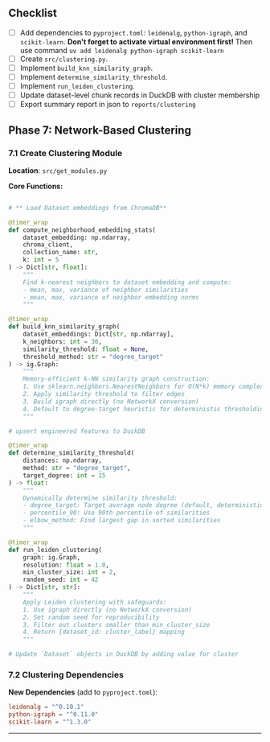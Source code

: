 ## Checklist

- [ ] Add dependencies to `pyproject.toml`: `leidenalg`, `python-igraph`, and `scikit-learn`. **Don't forget to activate virtual environment first!** Then use command `uv add leidenalg python-igraph scikit-learn`
- [ ] Create `src/clustering.py`.
- [ ] Implement `build_knn_similarity_graph`.
- [ ] Implement `determine_similarity_threshold`.
- [ ] Implement `run_leiden_clustering`.
- [ ] Update dataset-level chunk records in DuckDB with cluster membership
- [ ] Export summary report in json to `reports/clustering`

## Phase 7: Network-Based Clustering

### 7.1 Create Clustering Module
**Location**: `src/get_modules.py`

**Core Functions:**
```python

# ** Load Dataset embeddings from ChromaDB**

@timer_wrap
def compute_neighborhood_embedding_stats(
    dataset_embedding: np.ndarray,
    chroma_client,
    collection_name: str,
    k: int = 5
) -> Dict[str, float]:
    """
    Find k-nearest neighbors to dataset embedding and compute:
    - mean, max, variance of neighbor similarities
    - mean, max, variance of neighbor embedding norms
    """

@timer_wrap  
def build_knn_similarity_graph(
    dataset_embeddings: Dict[str, np.ndarray], 
    k_neighbors: int = 30,
    similarity_threshold: float = None,
    threshold_method: str = "degree_target"
) -> ig.Graph:
    """
    Memory-efficient k-NN similarity graph construction:
    1. Use sklearn.neighbors.NearestNeighbors for O(N*k) memory complexity
    2. Apply similarity threshold to filter edges
    3. Build igraph directly (no NetworkX conversion)
    4. Default to degree-target heuristic for deterministic thresholding
    """

# upsert engineered features to DuckDB

@timer_wrap
def determine_similarity_threshold(
    distances: np.ndarray, 
    method: str = "degree_target",
    target_degree: int = 15
) -> float:
    """
    Dynamically determine similarity threshold:
    - degree_target: Target average node degree (default, deterministic)
    - percentile_90: Use 90th percentile of similarities
    - elbow_method: Find largest gap in sorted similarities
    """

@timer_wrap
def run_leiden_clustering(
    graph: ig.Graph, 
    resolution: float = 1.0, 
    min_cluster_size: int = 2,
    random_seed: int = 42
) -> Dict[str, str]:
    """
    Apply Leiden clustering with safeguards:
    1. Use igraph directly (no NetworkX conversion)
    2. Set random seed for reproducibility
    3. Filter out clusters smaller than min_cluster_size
    4. Return {dataset_id: cluster_label} mapping
    """

# Update `Dataset` objects in DuckDB by adding value for cluster
```


### 7.2 Clustering Dependencies
**New Dependencies** (add to `pyproject.toml`):
```toml
leidenalg = "^0.10.1"
python-igraph = "^0.11.0"  
scikit-learn = "^1.3.0"
```
---